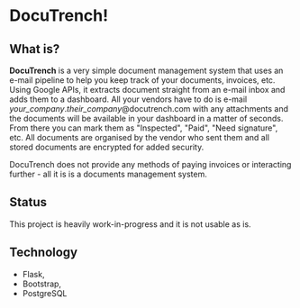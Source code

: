 # DocuTrench! 

## What is?
**DocuTrench** is a very simple document management system that uses an e-mail pipeline to help you keep track of your documents, invoices, etc. 
Using Google APIs, it extracts document straight from an e-mail inbox and adds them to a dashboard. All your vendors have to do is e-mail *your_company*.*their_company*@docutrench.com with any attachments and the documents will be available in your dashboard in a matter of seconds. From there you can mark them as "Inspected", "Paid", "Need signature", etc. All documents are organised by the vendor who sent them and all stored documents are encrypted for added security.

DocuTrench does not provide any methods of paying invoices or interacting further - all it is is a documents management system. 

## Status
This project is heavily work-in-progress and it is not usable as is. 

## Technology 
* Flask,
* Bootstrap,
* PostgreSQL  

